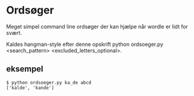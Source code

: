 # Ordsøger

Meget simpel command line ordsøger der kan hjælpe når wordle er lidt for svært. 

Kaldes hangman-style efter denne opskrift 
python ordsoeger.py <search_pattern> <excluded_letters_optional>. 

## eksempel
```
$ python ordsoeger.py ka_de abcd
['kalde', 'kande']
```

